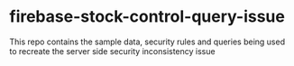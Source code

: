 # firebase-stock-control-query-issue
This repo contains the sample data, security rules and queries being used to recreate the server side security inconsistency issue
